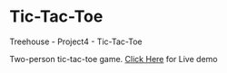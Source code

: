 # Tic-Tac-Toe
Treehouse - Project4 - Tic-Tac-Toe

Two-person tic-tac-toe game. [Click Here](https://anoopmundathan.github.io/Tic-Tac-Toe/) for Live demo
